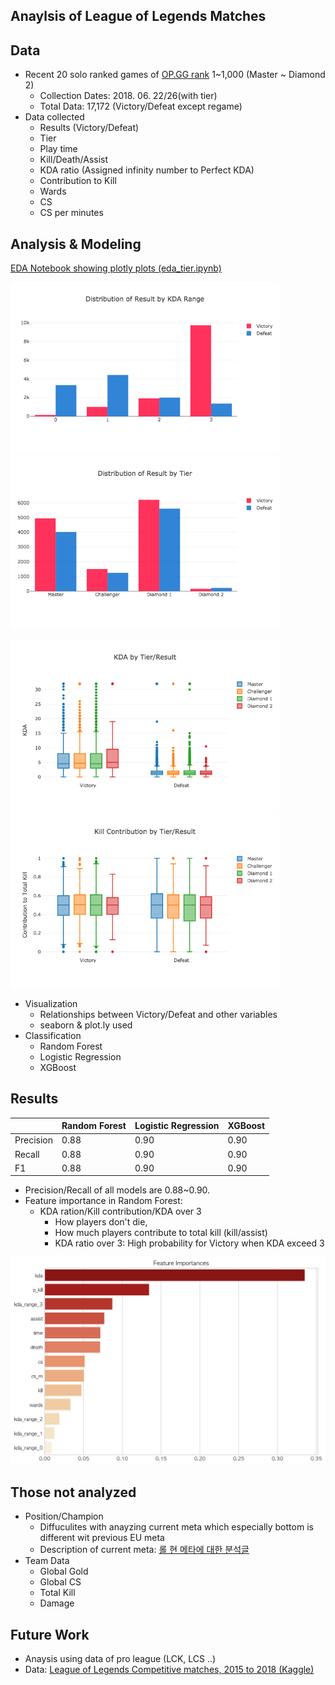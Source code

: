 ## Anaylsis of League of Legends Matches

## Data
- Recent 20 solo ranked games of  [OP.GG rank](http://www.op.gg/ranking/ladder/) 1~1,000 (Master ~ Diamond 2)
  - Collection Dates: 2018. 06. 22/26(with tier)
  - Total Data: 17,172 (Victory/Defeat except regame)
- Data collected
  - Results (Victory/Defeat)
  - Tier
  - Play time
  - Kill/Death/Assist
  - KDA ratio (Assigned infinity number to Perfect KDA)
  - Contribution to Kill
  - Wards
  - CS
  - CS per minutes

## Analysis & Modeling

[EDA Notebook showing plotly plots (eda_tier.ipynb)](http://nbviewer.jupyter.org/github/novdov/lol-result-prediction/blob/master/eda_tier.ipynb)

<img src="/src/pyplot_kda_range.png" width="430"> <img src="/src/pyplot_tier.png" width="430">

<img src="/src/kda_tier.png" width="430"> <img src="/src/pkill_tier.png" width="430">

- Visualization
  - Relationships between Victory/Defeat and other variables
  - seaborn & plot.ly used
- Classification
  - Random Forest
  - Logistic Regression
  - XGBoost
  
## Results
|           | Random Forest | Logistic Regression | XGBoost |
|-----------|---------------|---------------------|---------|
| Precision | 0.88          | 0.90                | 0.90    |
| Recall    | 0.88          | 0.90                | 0.90    |
| F1        | 0.88          | 0.90                | 0.90    |
- Precision/Recall of all models are 0.88~0.90.
- Feature importance in Random Forest:
  - KDA ration/Kill contribution/KDA over 3
    - How players don't die,
    - How much players contribute to total kill (kill/assist)
    - KDA ratio over 3: High probability for Victory when KDA exceed 3

<img src="/src/rf_fi.png" width="600">

## Those not analyzed
- Position/Champion
  - Diffuculites with anayzing current meta which especially bottom is different wit previous EU meta
  - Description of current meta: [롤 현 메타에 대한 분석글](http://www.op.gg/forum/view/702498)
- Team Data
  - Global Gold
  - Global CS
  - Total Kill
  - Damage

## Future Work
- Anaysis using data of pro league (LCK, LCS ..)
- Data: [League of Legends Competitive matches, 2015 to 2018 (Kaggle)](https://www.kaggle.com/chuckephron/leagueoflegends/data)

